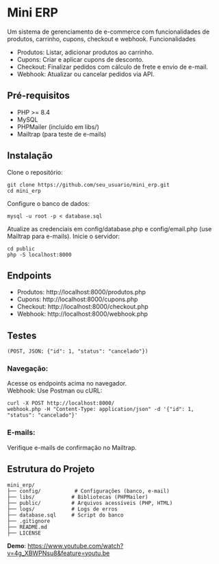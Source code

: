# Mini ERP
Um sistema de gerenciamento de e-commerce com funcionalidades de produtos, carrinho, cupons, checkout e webhook.
Funcionalidades

* Produtos: Listar, adicionar produtos ao carrinho.
* Cupons: Criar e aplicar cupons de desconto.
* Checkout: Finalizar pedidos com cálculo de frete e envio de e-mail.
* Webhook: Atualizar ou cancelar pedidos via API.

## Pré-requisitos

* PHP >= 8.4
* MySQL
* PHPMailer (incluído em libs/)
* Mailtrap (para teste de e-mails)

## Instalação

Clone o repositório:  
```
git clone https://github.com/seu_usuario/mini_erp.git
cd mini_erp
```


Configure o banco de dados:  
```
mysql -u root -p < database.sql
```


Atualize as credenciais em config/database.php e config/email.php (use Mailtrap para e-mails).
Inicie o servidor:
```
cd public
php -S localhost:8000
```


## Endpoints

* Produtos: http://localhost:8000/produtos.php
* Cupons: http://localhost:8000/cupons.php
* Checkout: http://localhost:8000/checkout.php
* Webhook: http://localhost:8000/webhook.php 



## Testes
    (POST, JSON: {"id": 1, "status": "cancelado"})  

### Navegação:  
Acesse os endpoints acima no navegador.  
Webhook: Use Postman ou cURL:  
```
curl -X POST http://localhost:8000/  
webhook.php -H "Content-Type: application/json" -d '{"id": 1, "status": "cancelado"}'
```


### E-mails: 
Verifique e-mails de confirmação no Mailtrap.

## Estrutura do Projeto  
````
mini_erp/  
├── config/           # Configurações (banco, e-mail)  
├── libs/            # Bibliotecas (PHPMailer)  
├── public/          # Arquivos acessíveis (PHP, HTML)  
├── logs/            # Logs de erros  
├── database.sql     # Script do banco  
├── .gitignore  
├── README.md  
├── LICENSE 
````
**Demo**:
https://www.youtube.com/watch?v=4g_XBWPNsu8&feature=youtu.be

